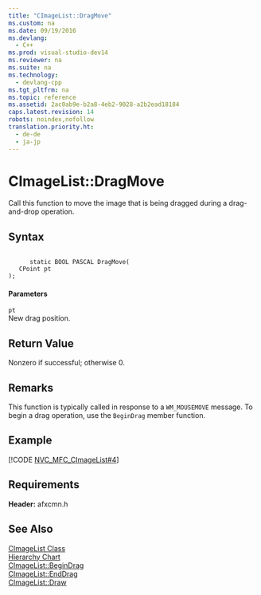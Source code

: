 ```yaml
---
title: "CImageList::DragMove"
ms.custom: na
ms.date: 09/19/2016
ms.devlang: 
  - C++
ms.prod: visual-studio-dev14
ms.reviewer: na
ms.suite: na
ms.technology: 
  - devlang-cpp
ms.tgt_pltfrm: na
ms.topic: reference
ms.assetid: 2ac0ab9e-b2a8-4eb2-9028-a2b2ead18184
caps.latest.revision: 14
robots: noindex,nofollow
translation.priority.ht: 
  - de-de
  - ja-jp
---
```

# CImageList::DragMove
Call this function to move the image that is being dragged during a drag-and-drop operation.  
  
## Syntax  
  
```  
  
      static BOOL PASCAL DragMove(  
   CPoint pt   
);  
```  
  
#### Parameters  
 `pt`  
 New drag position.  
  
## Return Value  
 Nonzero if successful; otherwise 0.  
  
## Remarks  
 This function is typically called in response to a `WM_MOUSEMOVE` message. To begin a drag operation, use the `BeginDrag` member function.  
  
## Example  
 [!CODE [NVC_MFC_CImageList#4](../CodeSnippet/VS_Snippets_Cpp/NVC_MFC_CImageList#4)]  
  
## Requirements  
 **Header:** afxcmn.h  
  
## See Also  
 [CImageList Class](../vs140/CImageList-Class.md)   
 [Hierarchy Chart](../vs140/Hierarchy-Chart.md)   
 [CImageList::BeginDrag](../vs140/CImageList--BeginDrag.md)   
 [CImageList::EndDrag](../vs140/CImageList--EndDrag.md)   
 [CImageList::Draw](../vs140/CImageList--Draw.md)